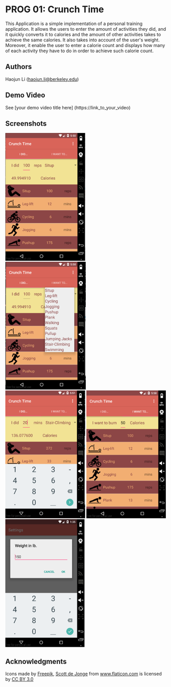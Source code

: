 # PROG 01: Crunch Time

This Application is a simple implementation of a personal training application. It allows the
users to enter the amount of activities they did, and it quickly converts it to calories
and the amount of other activities takes to achieve the same calories. It also takes into
account of the user's weight. Moreover, it enable the user to enter a calorie count and 
displays how many of each activity they have to do in order to achieve such calorie count.

## Authors

Haojun Li ([haojun.li@berkeley.edu](mailto:your_email@berkeley.edu))

## Demo Video

See [your demo video title here] (https://link_to_your_video)

## Screenshots

<img src="images/shot1.png" height="400" alt="Screenshot"/>
<img src="images/shot2.png" height="400" alt="Screenshot"/>
<img src="images/shot3.png" height="400" alt="Screenshot"/>
<img src="images/shot4.png" height="400" alt="Screenshot"/>
<img src="images/shot5.png" height="400" alt="Screenshot"/>

## Acknowledgments
<div>Icons made by <a href="http://www.freepik.com" title="Freepik">Freepik</a>, <a href="http://www.flaticon.com/authors/scott-de-jonge" title="Scott de Jonge">Scott de Jonge</a> from <a href="http://www.flaticon.com" title="Flaticon">www.flaticon.com</a> is licensed by <a href="http://creativecommons.org/licenses/by/3.0/" title="Creative Commons BY 3.0">CC BY 3.0</a></div>
